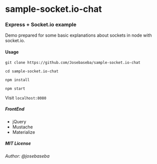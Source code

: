 # sample-socket.io-chat

### Express + Socket.io example

Demo prepared for some basic explanations about sockets in node with socket.io.

#### Usage

```git clone https://github.com/Josebaseba/sample-socket.io-chat```

```cd sample-socket.io-chat```

```npm install```

```npm start```

Visit `localhost:8080`

##### FrontEnd

* jQuery
* Mustache
* Materialize

##### MIT License

###### Author: @josebaseba
